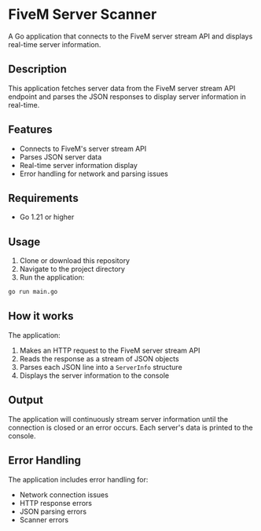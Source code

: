 # FiveM Server Scanner

A Go application that connects to the FiveM server stream API and displays real-time server information.

## Description

This application fetches server data from the FiveM server stream API endpoint and parses the JSON responses to display server information in real-time.

## Features

- Connects to FiveM's server stream API
- Parses JSON server data
- Real-time server information display
- Error handling for network and parsing issues

## Requirements

- Go 1.21 or higher

## Usage

1. Clone or download this repository
2. Navigate to the project directory
3. Run the application:

```bash
go run main.go
```

## How it works

The application:
1. Makes an HTTP request to the FiveM server stream API
2. Reads the response as a stream of JSON objects
3. Parses each JSON line into a `ServerInfo` structure
4. Displays the server information to the console

## Output

The application will continuously stream server information until the connection is closed or an error occurs. Each server's data is printed to the console.

## Error Handling

The application includes error handling for:
- Network connection issues
- HTTP response errors
- JSON parsing errors
- Scanner errors 